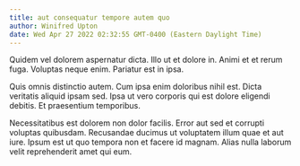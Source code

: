 ```yaml
---
title: aut consequatur tempore autem quo
author: Winifred Upton
date: Wed Apr 27 2022 02:32:55 GMT-0400 (Eastern Daylight Time)
---
```

Quidem vel dolorem aspernatur dicta. Illo ut et dolore in. Animi et et rerum fuga. Voluptas neque enim. Pariatur est in ipsa.

 Quis omnis distinctio autem. Cum ipsa enim doloribus nihil est. Dicta veritatis aliquid ipsam sed. Ipsa ut vero corporis qui est dolore eligendi debitis. Et praesentium temporibus.

 Necessitatibus est dolorem non dolor facilis. Error aut sed et corrupti voluptas quibusdam. Recusandae ducimus ut voluptatem illum quae et aut iure. Ipsum est ut quo tempora non et facere id magnam. Alias nulla laborum velit reprehenderit amet qui eum.